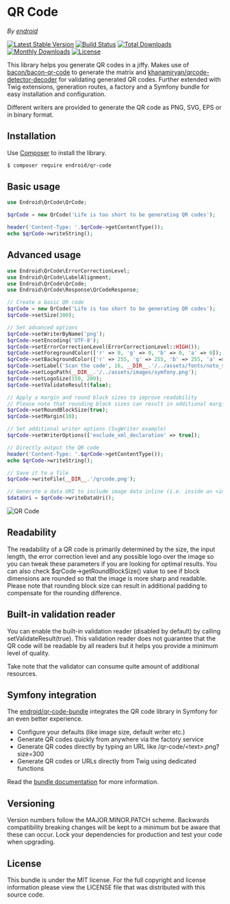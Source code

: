 # QR Code

*By [endroid](https://endroid.nl/)*

[![Latest Stable Version](http://img.shields.io/packagist/v/endroid/qr-code.svg)](https://packagist.org/packages/endroid/qr-code)
[![Build Status](https://github.com/endroid/qr-code/workflows/CI/badge.svg)](https://github.com/endroid/qr-code/actions)
[![Total Downloads](http://img.shields.io/packagist/dt/endroid/qr-code.svg)](https://packagist.org/packages/endroid/qr-code)
[![Monthly Downloads](http://img.shields.io/packagist/dm/endroid/qr-code.svg)](https://packagist.org/packages/endroid/qr-code)
[![License](http://img.shields.io/packagist/l/endroid/qr-code.svg)](https://packagist.org/packages/endroid/qr-code)

This library helps you generate QR codes in a jiffy. Makes use of [bacon/bacon-qr-code](https://github.com/Bacon/BaconQrCode)
to generate the matrix and [khanamiryan/qrcode-detector-decoder](https://github.com/khanamiryan/php-qrcode-detector-decoder)
for validating generated QR codes. Further extended with Twig extensions, generation routes, a factory and a
Symfony bundle for easy installation and configuration.

Different writers are provided to generate the QR code as PNG, SVG, EPS or in binary format.

## Installation

Use [Composer](https://getcomposer.org/) to install the library.

``` bash
$ composer require endroid/qr-code
```

## Basic usage

```php
use Endroid\QrCode\QrCode;

$qrCode = new QrCode('Life is too short to be generating QR codes');

header('Content-Type: '.$qrCode->getContentType());
echo $qrCode->writeString();
```

## Advanced usage

```php
use Endroid\QrCode\ErrorCorrectionLevel;
use Endroid\QrCode\LabelAlignment;
use Endroid\QrCode\QrCode;
use Endroid\QrCode\Response\QrCodeResponse;

// Create a basic QR code
$qrCode = new QrCode('Life is too short to be generating QR codes');
$qrCode->setSize(300);

// Set advanced options
$qrCode->setWriterByName('png');
$qrCode->setEncoding('UTF-8');
$qrCode->setErrorCorrectionLevel(ErrorCorrectionLevel::HIGH());
$qrCode->setForegroundColor(['r' => 0, 'g' => 0, 'b' => 0, 'a' => 0]);
$qrCode->setBackgroundColor(['r' => 255, 'g' => 255, 'b' => 255, 'a' => 0]);
$qrCode->setLabel('Scan the code', 16, __DIR__.'/../assets/fonts/noto_sans.otf', LabelAlignment::CENTER());
$qrCode->setLogoPath(__DIR__.'/../assets/images/symfony.png');
$qrCode->setLogoSize(150, 200);
$qrCode->setValidateResult(false);

// Apply a margin and round block sizes to improve readability
// Please note that rounding block sizes can result in additional margin
$qrCode->setRoundBlockSize(true);
$qrCode->setMargin(10); 

// Set additional writer options (SvgWriter example)
$qrCode->setWriterOptions(['exclude_xml_declaration' => true]);

// Directly output the QR code
header('Content-Type: '.$qrCode->getContentType());
echo $qrCode->writeString();

// Save it to a file
$qrCode->writeFile(__DIR__.'/qrcode.png');

// Generate a data URI to include image data inline (i.e. inside an <img> tag)
$dataUri = $qrCode->writeDataUri();
```

![QR Code](https://endroid.nl/qr-code/Life%20is%20too%20short%20to%20be%20generating%20QR%20codes.png)

## Readability

The readability of a QR code is primarily determined by the size, the input
length, the error correction level and any possible logo over the image so you
can tweak these parameters if you are looking for optimal results. You can also
check $qrCode->getRoundBlockSize() value to see if block dimensions are rounded
so that the image is more sharp and readable. Please note that rounding block
size can result in additional padding to compensate for the rounding difference.

## Built-in validation reader

You can enable the built-in validation reader (disabled by default) by calling
setValidateResult(true). This validation reader does not guarantee that the QR
code will be readable by all readers but it helps you provide a minimum level
of quality.

Take note that the validator can consume quite amount of additional resources.

## Symfony integration

The [endroid/qr-code-bundle](https://github.com/endroid/qr-code-bundle)
integrates the QR code library in Symfony for an even better experience.

* Configure your defaults (like image size, default writer etc.)
* Generate QR codes quickly from anywhere via the factory service
* Generate QR codes directly by typing an URL like /qr-code/\<text>.png?size=300
* Generate QR codes or URLs directly from Twig using dedicated functions
 
Read the [bundle documentation](https://github.com/endroid/qr-code-bundle)
for more information.

## Versioning

Version numbers follow the MAJOR.MINOR.PATCH scheme. Backwards compatibility
breaking changes will be kept to a minimum but be aware that these can occur.
Lock your dependencies for production and test your code when upgrading.

## License

This bundle is under the MIT license. For the full copyright and license
information please view the LICENSE file that was distributed with this source code.
